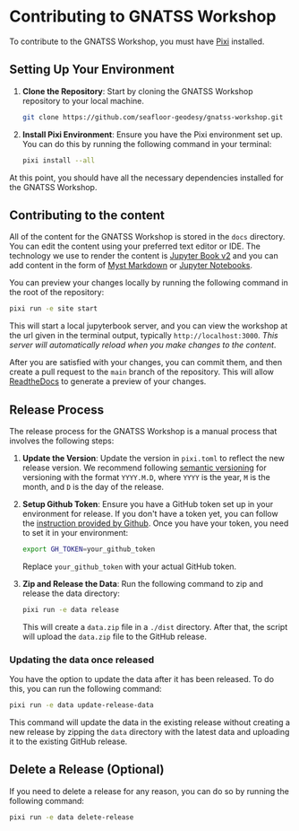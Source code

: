 # Contributing to GNATSS Workshop

To contribute to the GNATSS Workshop, you must have [Pixi](https://pixi.sh) installed.

## Setting Up Your Environment

1. **Clone the Repository**: Start by cloning the GNATSS Workshop repository to your local machine.

   ```bash
   git clone https://github.com/seafloor-geodesy/gnatss-workshop.git
   ```

2. **Install Pixi Environment**: Ensure you have the Pixi environment set up. You can do this by running the following command in your terminal:

   ```bash
   pixi install --all
   ```

At this point, you should have all the necessary dependencies installed for the GNATSS Workshop.

## Contributing to the content

All of the content for the GNATSS Workshop is stored in the `docs` directory.
You can edit the content using your preferred text editor or IDE.
The technology we use to render the content is [Jupyter Book v2](https://next.jupyterbook.org) and you can add content in the form of [Myst Markdown](https://next.jupyterbook.org/tutorial/mystmd)
or [Jupyter Notebooks](https://mystmd.org/guide/quickstart-jupyter-lab-myst).

You can preview your changes locally by running the following command in the root of the repository:

```bash
pixi run -e site start
```

This will start a local jupyterbook server, and you can view the workshop at the url given in the terminal output, typically `http://localhost:3000`.
*This server will automatically reload when you make changes to the content*.

After you are satisfied with your changes, you can commit them,
and then create a pull request to the `main` branch of the repository.
This will allow [ReadtheDocs](https://readthedocs.org) to generate a preview of your changes.

## Release Process

The release process for the GNATSS Workshop is a manual process that involves the following steps:

1. **Update the Version**: Update the version in `pixi.toml` to reflect the new release version.
We recommend following [semantic versioning](https://semver.org/) for versioning with the format `YYYY.M.D`, where `YYYY` is the year, `M` is the month, and `D` is the day of the release.

2. **Setup Github Token**: Ensure you have a GitHub token set up in your environment for release.
If you don't have a token yet, you can follow the [instruction provided by Github](https://docs.github.com/en/authentication/keeping-your-account-and-data-secure/managing-your-personal-access-tokens#creating-a-personal-access-token-classic).
Once you have your token, you need to set it in your environment:

   ```bash
   export GH_TOKEN=your_github_token
   ```

   Replace `your_github_token` with your actual GitHub token.

3. **Zip and Release the Data**: Run the following command to zip and release the data directory:

   ```bash
   pixi run -e data release
   ```

   This will create a `data.zip` file in a `./dist` directory. After that, the script will upload the `data.zip` file to the GitHub release.

### Updating the data once released

You have the option to update the data after it has been released.
To do this, you can run the following command:

```bash
pixi run -e data update-release-data
```

This command will update the data in the existing release without creating a new release by zipping the `data` directory with the latest data and uploading it to the existing GitHub release.

## Delete a Release (Optional)

If you need to delete a release for any reason, you can do so by running the following command:

```bash
pixi run -e data delete-release
```
